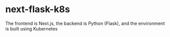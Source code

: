 # next-flask-k8s
The frontend is Next.js, the backend is Python (Flask), and the environment is built using Kubernetes
